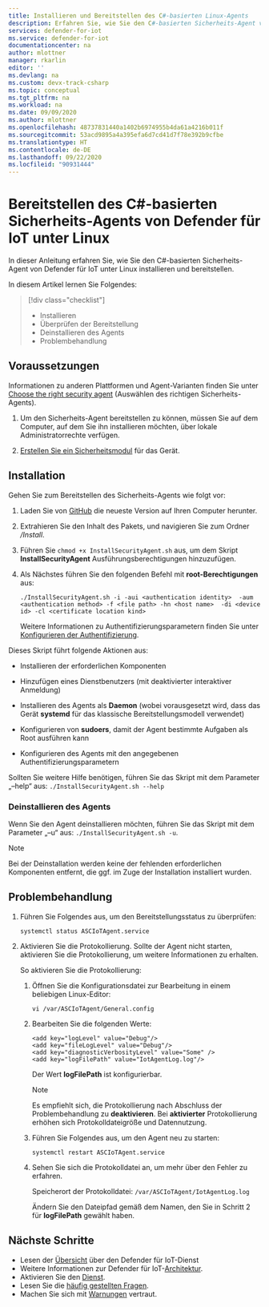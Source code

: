 ```yaml
---
title: Installieren und Bereitstellen des C#-basierten Linux-Agents
description: Erfahren Sie, wie Sie den C#-basierten Sicherheits-Agent von Defender für IoT unter Linux installieren und bereitstellen.
services: defender-for-iot
ms.service: defender-for-iot
documentationcenter: na
author: mlottner
manager: rkarlin
editor: ''
ms.devlang: na
ms.custom: devx-track-csharp
ms.topic: conceptual
ms.tgt_pltfrm: na
ms.workload: na
ms.date: 09/09/2020
ms.author: mlottner
ms.openlocfilehash: 48737831440a1402b6974955b4da61a4216b011f
ms.sourcegitcommit: 53acd9895a4a395efa6d7cd41d7f78e392b9cfbe
ms.translationtype: HT
ms.contentlocale: de-DE
ms.lasthandoff: 09/22/2020
ms.locfileid: "90931444"
---
```

# <a name="deploy-defender-for-iot-c-based-security-agent-for-linux"></a>Bereitstellen des C#-basierten Sicherheits-Agents von Defender für IoT unter Linux

In dieser Anleitung erfahren Sie, wie Sie den C#-basierten Sicherheits-Agent von Defender für IoT unter Linux installieren und bereitstellen.

In diesem Artikel lernen Sie Folgendes:

> [!div class="checklist"]
> * Installieren
> * Überprüfen der Bereitstellung
> * Deinstallieren des Agents
> * Problembehandlung

## <a name="prerequisites"></a>Voraussetzungen

Informationen zu anderen Plattformen und Agent-Varianten finden Sie unter [Choose the right security agent](how-to-deploy-agent.md) (Auswählen des richtigen Sicherheits-Agents).

1. Um den Sicherheits-Agent bereitstellen zu können, müssen Sie auf dem Computer, auf dem Sie ihn installieren möchten, über lokale Administratorrechte verfügen.

1. [Erstellen Sie ein Sicherheitsmodul](quickstart-create-security-twin.md) für das Gerät.

## <a name="installation"></a>Installation

Gehen Sie zum Bereitstellen des Sicherheits-Agents wie folgt vor:

1. Laden Sie von [GitHub](https://aka.ms/iot-security-github-cs) die neueste Version auf Ihren Computer herunter.

1. Extrahieren Sie den Inhalt des Pakets, und navigieren Sie zum Ordner _/Install_.

1. Führen Sie `chmod +x InstallSecurityAgent.sh` aus, um dem Skript **InstallSecurityAgent** Ausführungsberechtigungen hinzuzufügen.

1. Als Nächstes führen Sie den folgenden Befehl mit **root-Berechtigungen** aus:

   ```
   ./InstallSecurityAgent.sh -i -aui <authentication identity>  -aum <authentication method> -f <file path> -hn <host name>  -di <device id> -cl <certificate location kind>
   ```

   Weitere Informationen zu Authentifizierungsparametern finden Sie unter [Konfigurieren der Authentifizierung](concept-security-agent-authentication-methods.md).

Dieses Skript führt folgende Aktionen aus:

- Installieren der erforderlichen Komponenten

- Hinzufügen eines Dienstbenutzers (mit deaktivierter interaktiver Anmeldung)

- Installieren des Agents als **Daemon** (wobei vorausgesetzt wird, dass das Gerät **systemd** für das klassische Bereitstellungsmodell verwendet)

- Konfigurieren von **sudoers**, damit der Agent bestimmte Aufgaben als Root ausführen kann

- Konfigurieren des Agents mit den angegebenen Authentifizierungsparametern

Sollten Sie weitere Hilfe benötigen, führen Sie das Skript mit dem Parameter „–help“ aus: `./InstallSecurityAgent.sh --help`

### <a name="uninstall-the-agent"></a>Deinstallieren des Agents

Wenn Sie den Agent deinstallieren möchten, führen Sie das Skript mit dem Parameter „–u“ aus: `./InstallSecurityAgent.sh -u`.

> [!NOTE]
> Bei der Deinstallation werden keine der fehlenden erforderlichen Komponenten entfernt, die ggf. im Zuge der Installation installiert wurden.

## <a name="troubleshooting"></a>Problembehandlung

1. Führen Sie Folgendes aus, um den Bereitstellungsstatus zu überprüfen:

    `systemctl status ASCIoTAgent.service`

1. Aktivieren Sie die Protokollierung.
   Sollte der Agent nicht starten, aktivieren Sie die Protokollierung, um weitere Informationen zu erhalten.

   So aktivieren Sie die Protokollierung:

   1. Öffnen Sie die Konfigurationsdatei zur Bearbeitung in einem beliebigen Linux-Editor:

        `vi /var/ASCIoTAgent/General.config`

   1. Bearbeiten Sie die folgenden Werte:

      ```
      <add key="logLevel" value="Debug"/>
      <add key="fileLogLevel" value="Debug"/>
      <add key="diagnosticVerbosityLevel" value="Some" />
      <add key="logFilePath" value="IotAgentLog.log"/>
      ```

       Der Wert **logFilePath** ist konfigurierbar.

       > [!NOTE]
       > Es empfiehlt sich, die Protokollierung nach Abschluss der Problembehandlung zu **deaktivieren**. Bei **aktivierter** Protokollierung erhöhen sich Protokolldateigröße und Datennutzung.

   1. Führen Sie Folgendes aus, um den Agent neu zu starten:

       `systemctl restart ASCIoTAgent.service`

   1. Sehen Sie sich die Protokolldatei an, um mehr über den Fehler zu erfahren.

       Speicherort der Protokolldatei: `/var/ASCIoTAgent/IotAgentLog.log`

       Ändern Sie den Dateipfad gemäß dem Namen, den Sie in Schritt 2 für **logFilePath** gewählt haben.

## <a name="next-steps"></a>Nächste Schritte

- Lesen der [Übersicht](overview.md) über den Defender für IoT-Dienst
- Weitere Informationen zur Defender für IoT-[Architektur](architecture.md).
- Aktivieren Sie den [Dienst](quickstart-onboard-iot-hub.md).
- Lesen Sie die [häufig gestellten Fragen](resources-frequently-asked-questions.md).
- Machen Sie sich mit [Warnungen](concept-security-alerts.md) vertraut.
